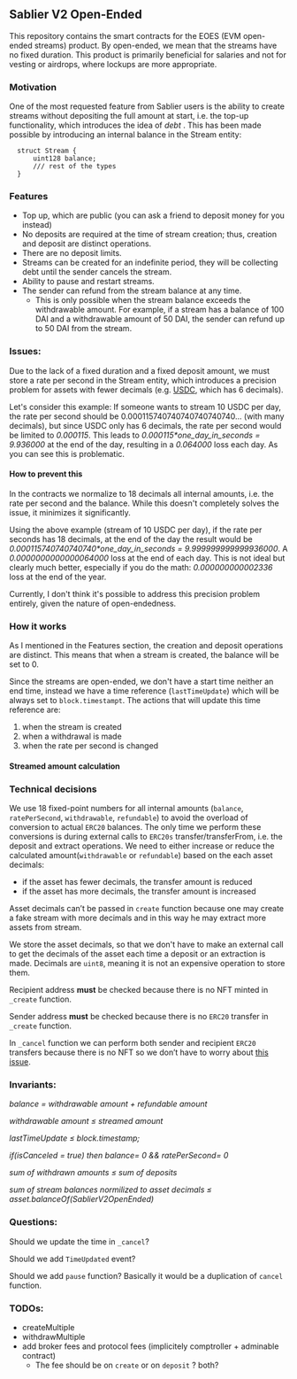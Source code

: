 ## Sablier V2 Open-Ended

This repository contains the smart contracts for the EOES (EVM open-ended streams) product. By open-ended, we mean that
the streams have no fixed duration. This product is primarily beneficial for salaries and not for vesting or airdrops,
where lockups are more appropriate.

### Motivation

One of the most requested feature from Sablier users is the ability to create streams without depositing the full amount
at start, i.e. the top-up functionality, which introduces the idea of _debt_ . This has been made possible by
introducing an internal balance in the Stream entity:

```solidity
  struct Stream {
      uint128 balance;
      /// rest of the types
  }
```

### Features

- Top up, which are public (you can ask a friend to deposit money for you instead)
- No deposits are required at the time of stream creation; thus, creation and deposit are distinct operations.
- There are no deposit limits.
- Streams can be created for an indefinite period, they will be collecting debt until the sender cancels the stream.
- Ability to pause and restart streams.
- The sender can refund from the stream balance at any time.
  - This is only possible when the stream balance exceeds the withdrawable amount. For example, if a stream has a
    balance of 100 DAI and a withdrawable amount of 50 DAI, the sender can refund up to 50 DAI from the stream.

### Issues:

Due to the lack of a fixed duration and a fixed deposit amount, we must store a rate per second in the Stream entity,
which introduces a precision problem for assets with fewer decimals (e.g.
[USDC](https://etherscan.io/token/0xa0b86991c6218b36c1d19d4a2e9eb0ce3606eb48s), which has 6 decimals).

Let's consider this example: If someone wants to stream 10 USDC per day, the rate per second should be
0.000115740740740740740740... (with many decimals), but since USDC only has 6 decimals, the rate per second would be
limited to _0.000115_. This leads to _0.000115\*one_day_in_seconds = 9.936000_ at the end of the day, resulting in a
_0.064000_ loss each day. As you can see this is problematic.

#### How to prevent this

In the contracts we normalize to 18 decimals all internal amounts, i.e. the rate per second and the balance. While this
doesn't completely solves the issue, it minimizes it significantly.

Using the above example (stream of 10 USDC per day), if the rate per seconds has 18 decimals, at the end of the day the
result would be _0.000115740740740740\*one_day_in_seconds = 9.999999999999936000_. A _0.0000000000000064000_ loss at the
end of each day. This is not ideal but clearly much better, especially if you do the math: _0.000000000002336_ loss at
the end of the year.

Currently, I don't think it's possible to address this precision problem entirely, given the nature of open-endedness.

### How it works

As I mentioned in the Features section, the creation and deposit operations are distinct. This means that when a stream
is created, the balance will be set to 0.

Since the streams are open-ended, we don't have a start time neither an end time, instead we have a time reference
(`lastTimeUpdate`) which will be always set to `block.timestampt`. The actions that will update this time reference are:

1. when the stream is created
2. when a withdrawal is made
3. when the rate per second is changed

#### Streamed amount calculation

### Technical decisions

We use 18 fixed-point numbers for all internal amounts (`balance`, `ratePerSecond`, `withdrawable`, `refundable`) to
avoid the overload of conversion to actual `ERC20` balances. The only time we perform these conversions is during
external calls to `ERC20s` transfer/transferFrom, i.e. the deposit and extract operations. We need to either increase or
reduce the calculated amount(`withdrawable` or `refundable`) based on the each asset decimals:

- if the asset has fewer decimals, the transfer amount is reduced
- if the asset has more decimals, the transfer amount is increased

Asset decimals can’t be passed in `create` function because one may create a fake stream with more decimals and in this
way he may extract more assets from stream.

We store the asset decimals, so that we don't have to make an external call to get the decimals of the asset each time a
deposit or an extraction is made. Decimals are `uint8`, meaning it is not an expensive operation to store them.

Recipient address **must** be checked because there is no NFT minted in `_create` function.

Sender address **must** be checked because there is no `ERC20` transfer in `_create` function.

In `_cancel` function we can perform both sender and recipient `ERC20` transfers because there is no NFT so we don’t
have to worry about [this issue](https://github.com/cantinasec/review-sablier/issues/11).

### Invariants:

_balance = withdrawable amount + refundable amount_

_withdrawable amount ≤ streamed amount_

_lastTimeUpdate ≤ block.timestamp;_

_if(isCanceled = true) then balance= 0 && ratePerSecond= 0_

_sum of withdrawn amounts ≤ sum of deposits_

_sum of stream balances normilized to asset decimals ≤ asset.balanceOf(SablierV2OpenEnded)_

### Questions:

Should we update the time in `_cancel`?

Should we add `TimeUpdated` event?

Should we add `pause` function? Basically it would be a duplication of `cancel` function.

### TODOs:

- createMultiple
- withdrawMultiple
- add broker fees and protocol fees (implicitely comptroller + adminable contract)
  - The fee should be on `create` or on `deposit` ? both?

